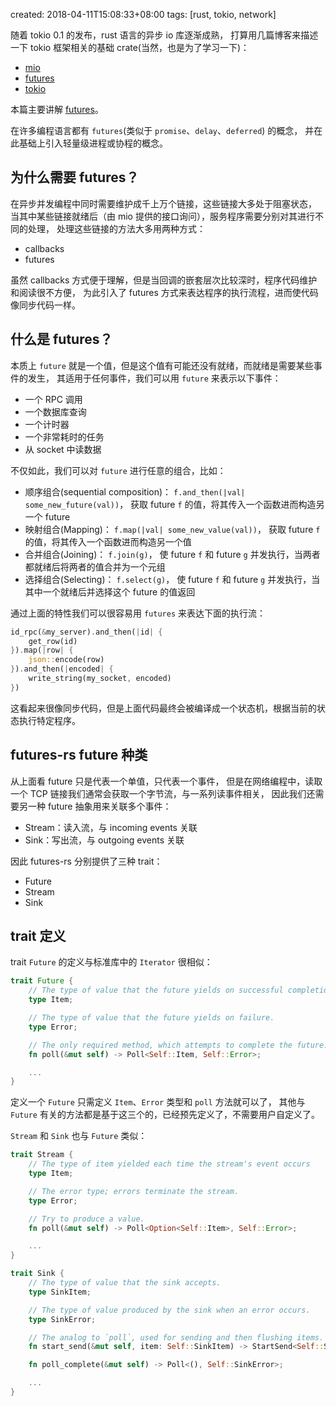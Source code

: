 created: 2018-04-11T15:08:33+08:00
tags: [rust, tokio, network]


随着 tokio 0.1 的发布，rust 语言的异步 io 库逐渐成熟，
打算用几篇博客来描述一下 tokio 框架相关的基础 crate(当然，也是为了学习一下)：

* [mio][]
* [futures][]
* [tokio][]

[mio]: https://github.com/carllerche/mio
[futures]: https://github.com/alexcrichton/futures-rs
[tokio]: https://github.com/tokio-rs/tokio


本篇主要讲解 [futures][]。

在许多编程语言都有 `futures`(类似于 `promise`、`delay`、`deferred`) 的概念，
并在此基础上引入轻量级进程或协程的概念。


## 为什么需要 futures？

在异步并发编程中同时需要维护成千上万个链接，这些链接大多处于阻塞状态，
当其中某些链接就绪后（由 mio 提供的接口询问），服务程序需要分别对其进行不同的处理，
处理这些链接的方法大多用两种方式：

* callbacks
* futures

虽然 callbacks 方式便于理解，但是当回调的嵌套层次比较深时，程序代码维护和阅读很不方便，
为此引入了 futures 方式来表达程序的执行流程，进而使代码像同步代码一样。


## 什么是 futures？

本质上 `future` 就是一个值，但是这个值有可能还没有就绪，而就绪是需要某些事件的发生，
其适用于任何事件，我们可以用 `future` 来表示以下事件：

* 一个 RPC 调用
* 一个数据库查询
* 一个计时器
* 一个非常耗时的任务
* 从 socket 中读数据

不仅如此，我们可以对 `future` 进行任意的组合，比如：

* 顺序组合(sequential composition)：
  `f.and_then(|val| some_new_future(val))`，
  获取 future `f` 的值，将其传入一个函数进而构造另一个 future
* 映射组合(Mapping)：
  `f.map(|val| some_new_value(val))`，
  获取 future `f` 的值，将其传入一个函数进而构造另一个值
* 合并组合(Joining)：
  `f.join(g)`，
  使 future `f` 和 future `g` 并发执行，当两者都就绪后将两者的值合并为一个元组
* 选择组合(Selecting)：
  `f.select(g)`，
  使 future `f` 和 future `g` 并发执行，当其中一个就绪后并选择这个 future 的值返回

通过上面的特性我们可以很容易用 `futures` 来表达下面的执行流：

```rust
id_rpc(&my_server).and_then(|id| {
    get_row(id)
}).map(|row| {
    json::encode(row)
}).and_then(|encoded| {
    write_string(my_socket, encoded)
})
```

这看起来很像同步代码，但是上面代码最终会被编译成一个状态机，根据当前的状态执行特定程序。


## futures-rs future 种类

从上面看 future 只是代表一个单值，只代表一个事件，
但是在网络编程中，读取一个 TCP 链接我们通常会获取一个字节流，与一系列读事件相关，
因此我们还需要另一种 future 抽象用来关联多个事件：

* Stream：读入流，与 incoming events 关联
* Sink：写出流，与 outgoing events 关联

因此 futures-rs 分别提供了三种 trait：

* Future
* Stream
* Sink


## trait 定义

trait `Future` 的定义与标准库中的 `Iterator` 很相似：

```rust
trait Future {
    // The type of value that the future yields on successful completion.
    type Item;

    // The type of value that the future yields on failure.
    type Error;

    // The only required method, which attempts to complete the future.
    fn poll(&mut self) -> Poll<Self::Item, Self::Error>;

	...
}

```

定义一个 `Future` 只需定义 `Item`、`Error` 类型和 `poll` 方法就可以了，
其他与 `Future` 有关的方法都是基于这三个的，已经预先定义了，不需要用户自定义了。

`Stream` 和 `Sink` 也与 `Future` 类似：

```rust
trait Stream {
    // The type of item yielded each time the stream's event occurs
    type Item;

    // The error type; errors terminate the stream.
    type Error;

    // Try to produce a value.
    fn poll(&mut self) -> Poll<Option<Self::Item>, Self::Error>;

    ...
}

trait Sink {
    // The type of value that the sink accepts.
    type SinkItem;

    // The type of value produced by the sink when an error occurs.
    type SinkError;

    // The analog to `poll`, used for sending and then flushing items.
    fn start_send(&mut self, item: Self::SinkItem) -> StartSend<Self::SinkItem, Self::SinkError>;

    fn poll_complete(&mut self) -> Poll<(), Self::SinkError>;

    ...
}
```

